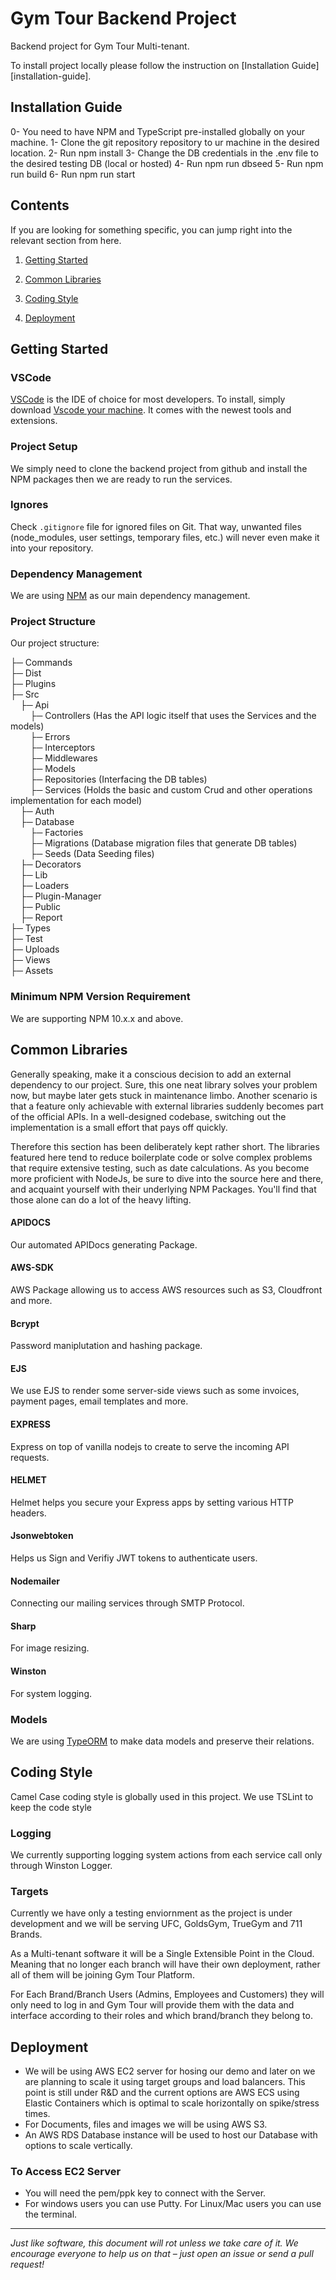 Gym Tour Backend Project
==
Backend project for Gym Tour Multi-tenant.

To install project locally please follow the instruction on [Installation Guide][installation-guide].

## Installation Guide

0- You need to have NPM and TypeScript pre-installed globally on your machine.
1- Clone the git repository repository to ur machine in the desired location.
2- Run npm install
3- Change the DB credentials in the .env file to the desired testing DB (local or hosted)
4- Run npm run dbseed
5- Run npm run build
6- Run npm run start

## Contents


If you are looking for something specific, you can jump right into the relevant section from here.

  
1. [Getting Started](#getting-started)

1. [Common Libraries](#common-libraries)

1. [Coding Style](#coding-style)

1. [Deployment](#deployment)

## Getting Started

### VSCode


[VSCode][vscode] is the IDE of choice for most developers.
To install, simply download [Vscode your machine][vscode-website]. It comes with the newest tools and extensions.

[vscode]: https://code.visualstudio.com/docs

[vscode-website]: https://code.visualstudio.com/


### Project Setup

  
We simply need to clone the backend project from github and install the NPM packages then we are ready to run the services.


### Ignores

Check `.gitignore` file for ignored files on Git. That way, unwanted files (node_modules, user settings, temporary files, etc.) will never even make it into your repository.

### Dependency Management

We are using [NPM][npm] as our main dependency management.

[npm]: https://www.npmjs.com/

### Project Structure

Our project structure:

├─ Commands<br>
├─ Dist<br>
├─ Plugins<br>
├─ Src<br>
&nbsp;&nbsp;&nbsp;&nbsp;├─ Api<br>
&nbsp;&nbsp;&nbsp;&nbsp;&nbsp;&nbsp;&nbsp;&nbsp;├─ Controllers (Has the API logic itself that uses the Services and the models) <br>
&nbsp;&nbsp;&nbsp;&nbsp;&nbsp;&nbsp;&nbsp;&nbsp;├─ Errors<br>
&nbsp;&nbsp;&nbsp;&nbsp;&nbsp;&nbsp;&nbsp;&nbsp;├─ Interceptors<br>
&nbsp;&nbsp;&nbsp;&nbsp;&nbsp;&nbsp;&nbsp;&nbsp;├─ Middlewares<br>
&nbsp;&nbsp;&nbsp;&nbsp;&nbsp;&nbsp;&nbsp;&nbsp;├─ Models<br>
&nbsp;&nbsp;&nbsp;&nbsp;&nbsp;&nbsp;&nbsp;&nbsp;├─ Repositories (Interfacing the DB tables)<br> 
&nbsp;&nbsp;&nbsp;&nbsp;&nbsp;&nbsp;&nbsp;&nbsp;├─ Services (Holds the basic and custom Crud and other operations implementation for each model)<br> 
&nbsp;&nbsp;&nbsp;&nbsp;├─ Auth<br>
&nbsp;&nbsp;&nbsp;&nbsp;├─ Database<br>
&nbsp;&nbsp;&nbsp;&nbsp;&nbsp;&nbsp;&nbsp;&nbsp;├─ Factories<br>
&nbsp;&nbsp;&nbsp;&nbsp;&nbsp;&nbsp;&nbsp;&nbsp;├─ Migrations (Database migration files that generate DB tables)<br>
&nbsp;&nbsp;&nbsp;&nbsp;&nbsp;&nbsp;&nbsp;&nbsp;├─ Seeds (Data Seeding files) <br>
&nbsp;&nbsp;&nbsp;&nbsp;├─ Decorators<br>
&nbsp;&nbsp;&nbsp;&nbsp;├─ Lib<br>
&nbsp;&nbsp;&nbsp;&nbsp;├─ Loaders<br>
&nbsp;&nbsp;&nbsp;&nbsp;├─ Plugin-Manager<br>
&nbsp;&nbsp;&nbsp;&nbsp;├─ Public<br>
&nbsp;&nbsp;&nbsp;&nbsp;├─ Report<br>
├─ Types<br>
├─ Test<br>
├─ Uploads<br>
├─ Views<br>
├─ Assets<br>

### Minimum NPM Version Requirement

We are supporting NPM 10.x.x and above.

## Common Libraries

Generally speaking, make it a conscious decision to add an external dependency to our project. Sure, this one neat library solves your problem now, but maybe later gets stuck in maintenance limbo. Another scenario is that a feature only achievable with external libraries suddenly becomes part of the official APIs. In a well-designed codebase, switching out the implementation is a small effort that pays off quickly. 

Therefore this section has been deliberately kept rather short. The libraries featured here tend to reduce boilerplate code or solve complex problems that require extensive testing, such as date calculations. As you become more proficient with NodeJs, be sure to dive into the source here and there, and acquaint yourself with their underlying NPM Packages. You'll find that those alone can do a lot of the heavy lifting.

#### APIDOCS
Our automated APIDocs generating Package.

#### AWS-SDK
AWS Package allowing us to access AWS resources such as S3, Cloudfront and more.

#### Bcrypt
Password maniplutation and hashing package.

#### EJS
We use EJS to render some server-side views such as some invoices, payment pages, email templates and more.

#### EXPRESS
Express on top of vanilla nodejs to create to serve the incoming API requests.

#### HELMET
Helmet helps you secure your Express apps by setting various HTTP headers.

#### Jsonwebtoken
Helps us Sign and Verifiy JWT tokens to authenticate users.

#### Nodemailer
Connecting our mailing services through SMTP Protocol.

#### Sharp
For image resizing.

#### Winston
For system logging.


### Models

We are using [TypeORM][typeorm] to make data models and preserve their relations.

[typeorm]: https://typeorm.io

## Coding Style

Camel Case coding style is globally used in this project.
We use TSLint to keep the code style 

### Logging

We currently supporting logging system actions from each service call only through Winston Logger.


### Targets

Currently we have only a testing enviornment as the project is under development and we will be serving UFC, GoldsGym, TrueGym and 711 Brands.

As a Multi-tenant software it will be a Single Extensible Point in the Cloud. Meaning that no longer each branch will have their own deployment, rather all of them will be joining Gym Tour Platform.

For Each Brand/Branch Users (Admins, Employees and Customers) they will only need to log in and Gym Tour will provide them with the data and interface according to their roles and which brand/branch they belong to.

## Deployment

- We will be using AWS EC2 server for hosing our demo and later on we are planning to scale it using target groups and load balancers. This point is still under R&D and the current options are AWS ECS using Elastic Containers which is optimal to scale horizontally on spike/stress times.
- For Documents, files and images we will be using AWS S3.
- An AWS RDS Database instance will be used to host our Database with options to scale vertically.

### To Access EC2 Server

- You will need the pem/ppk key to connect with the Server.
- For windows users you can use Putty. For Linux/Mac users you can use the terminal.

---
_Just like software, this document will rot unless we take care of it. We encourage everyone to help us on that – just open an issue or send a pull request!_